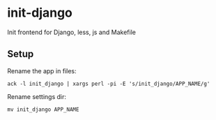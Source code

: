 # init-django
Init frontend for Django, less, js and Makefile

## Setup
Rename the app in files:

    ack -l init_django | xargs perl -pi -E 's/init_django/APP_NAME/g'

Rename settings dir:

    mv init_django APP_NAME


